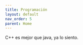 ```yaml
---
title: Programación
layout: default
nav_order: 5
parent: Home
---
```

C++ es mejor que java, ya lo siento.
